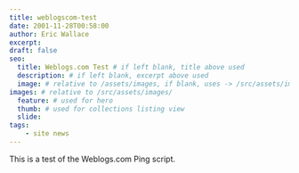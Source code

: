 ```yaml
---
title: weblogscom-test
date: 2001-11-28T00:58:00
author: Eric Wallace
excerpt: 
draft: false
seo:
  title: Weblogs.com Test # if left blank, title above used
  description: # if left blank, excerpt above used
  image: # relative to /assets/images, if blank, uses -> /src/assets/images/meta/default.png
images: # relative to /src/assets/images/
  feature: # used for hero
  thumb: # used for collections listing view
  slide:
tags:
    - site news
---
```


This is a test of the Weblogs.com Ping script.
